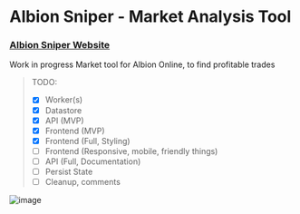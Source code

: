# Albion Sniper - Market Analysis Tool
### [Albion Sniper Website](https://albionsniper.com/)
Work in progress
Market tool for Albion Online, to find profitable trades

> TODO:
>  - [x] Worker(s)
>  - [x] Datastore
>  - [x] API (MVP)
>  - [x] Frontend (MVP)
>  - [x] Frontend (Full, Styling)
>  - [ ] Frontend (Responsive, mobile, friendly things)
>  - [ ] API (Full, Documentation)
>  - [ ] Persist State
>  - [ ] Cleanup, comments

![image](https://user-images.githubusercontent.com/84699546/141600680-33b8b684-86fd-4482-977e-7c1c75c1dda4.png)
